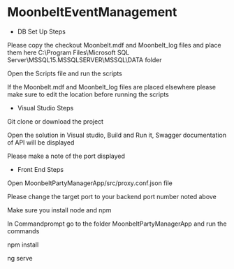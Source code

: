 # MoonbeltEventManagement
- DB Set Up Steps

Please copy the checkout Moonbelt.mdf and Moonbelt_log files and place them here C:\Program Files\Microsoft SQL Server\MSSQL15.MSSQLSERVER\MSSQL\DATA folder

Open the Scripts file and run the scripts

If the Moonbelt.mdf and Moonbelt_log files are placed elsewhere please make sure to edit the location before running the scripts

- Visual Studio Steps

Git clone or download the project 

Open the solution in Visual studio, Build and Run it, Swagger documentation of API will be displayed

Please make a note of the port displayed

- Front End Steps

Open MoonbeltPartyManagerApp/src/proxy.conf.json file

Please change the target port to your backend port number noted above

Make sure you install node and npm

In Commandprompt go to the folder MoonbeltPartyManagerApp and run the commands 

npm install

ng serve





